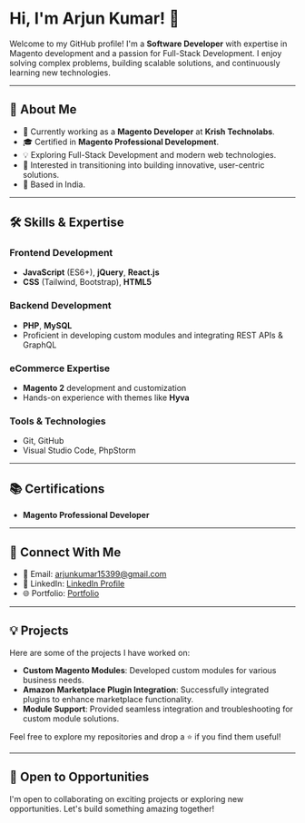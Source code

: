# Hi, I'm Arjun Kumar! 👋

Welcome to my GitHub profile! I'm a **Software Developer** with expertise in Magento development and a passion for Full-Stack Development. I enjoy solving complex problems, building scalable solutions, and continuously learning new technologies.

---

## 🚀 About Me

- 💼 Currently working as a **Magento Developer** at **Krish Technolabs**.
- 🎓 Certified in **Magento Professional Development**.
- 💡 Exploring Full-Stack Development and modern web technologies.
- 🌟 Interested in transitioning into building innovative, user-centric solutions.
- 📍 Based in India.

---

## 🛠️ Skills & Expertise

### **Frontend Development**
- **JavaScript** (ES6+), **jQuery**, **React.js**
- **CSS** (Tailwind, Bootstrap), **HTML5**

### **Backend Development**
- **PHP**, **MySQL**
- Proficient in developing custom modules and integrating REST APIs & GraphQL

### **eCommerce Expertise**
- **Magento 2** development and customization
- Hands-on experience with themes like **Hyva**

### **Tools & Technologies**
- Git, GitHub
- Visual Studio Code, PhpStorm

---

## 📚 Certifications
- **Magento Professional Developer**

---

## 🔗 Connect With Me

- 📧 Email: [arjunkumar15399@gmail.com](mailto:arjunkumar15399@gmail.com)
- 💼 LinkedIn: [LinkedIn Profile](https://www.linkedin.com/in/arjunakumar)
- 🌐 Portfolio: [Portfolio](https://arjun-webfolio.netlify.app)

---

## 💡 Projects

Here are some of the projects I have worked on:

- **Custom Magento Modules**: Developed custom modules for various business needs.
- **Amazon Marketplace Plugin Integration**: Successfully integrated plugins to enhance marketplace functionality.
- **Module Support**: Provided seamless integration and troubleshooting for custom module solutions.

Feel free to explore my repositories and drop a ⭐ if you find them useful!

---

## 🤝 Open to Opportunities

I'm open to collaborating on exciting projects or exploring new opportunities. Let's build something amazing together!
